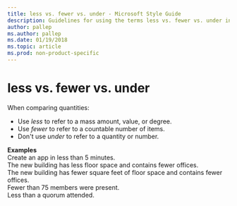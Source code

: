 ```yaml
---
title: less vs. fewer vs. under - Microsoft Style Guide
description: Guidelines for using the terms less vs. fewer vs. under in Microsoft documents.
author: pallep
ms.author: pallep
ms.date: 01/19/2018
ms.topic: article
ms.prod: non-product-specific
---
```


# less vs. fewer vs. under

When comparing quantities:

  - Use *less* to refer to a mass amount, value, or degree. 
  - Use *fewer* to refer to a countable number of items. 
  - Don't use *under* to refer to a quantity or number.

**Examples**  
Create an app in less than 5 minutes.  
The new building has less floor space and contains fewer offices.  
The new building has fewer square feet of floor space and contains fewer offices.  
Fewer than 75 members were present.   
Less than a quorum attended.  
